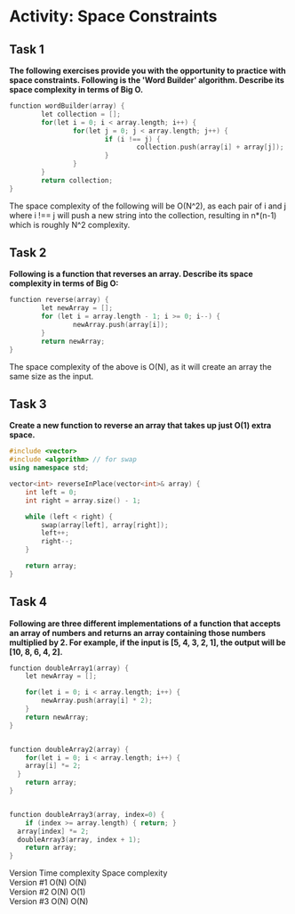 # Activity: Space Constraints


## Task 1

**The following exercises provide you with the opportunity to practice with space constraints.
Following is the 'Word Builder' algorithm. Describe its space complexity in terms of Big O.**

```C++
function wordBuilder(array) { 
		let collection = [];
		for(let i = 0; i < array.length; i++) { 
				for(let j = 0; j < array.length; j++) {
						if (i !== j) {
								collection.push(array[i] + array[j]);
						}
				}
		}
		return collection; 
}
```

The space complexity of the following will be O(N^2), as each pair of i and j where i !== j will push a new string into the collection, resulting in n*(n-1) which is roughly N^2 complexity.

## Task 2

**Following is a function that reverses an array. Describe its space complexity in terms of Big O:**

```C++
function reverse(array) { 
		let newArray = [];
		for (let i = array.length - 1; i >= 0; i--) { 
				newArray.push(array[i]);
		}
		return newArray;
}
```

The space complexity of the above is O(N), as it will create an array the same size as the input.


## Task 3

**Create a new function to reverse an array that takes up just O(1) extra space.**

```C++
#include <vector>
#include <algorithm> // for swap
using namespace std;

vector<int> reverseInPlace(vector<int>& array) {
    int left = 0;
    int right = array.size() - 1;

    while (left < right) {
        swap(array[left], array[right]);
        left++;
        right--;
    }

    return array;
}
```


## Task 4

**Following are three different implementations of a function that accepts an array of numbers and returns an array containing those numbers multiplied by 2. For example, if the input is [5, 4, 3, 2, 1], the output will be [10, 8, 6, 4, 2].**

```C++
function doubleArray1(array) { 
	let newArray = [];

	for(let i = 0; i < array.length; i++) { 
		newArray.push(array[i] * 2);
	}
	return newArray; 
}


function doubleArray2(array) {
	for(let i = 0; i < array.length; i++) {
  	array[i] *= 2;
  }
	return array; 
}


function doubleArray3(array, index=0) { 
	if (index >= array.length) { return; }
  array[index] *= 2;
  doubleArray3(array, index + 1);
	return array; 
}
```


Version	     Time complexity	Space complexity     
Version #1	     O(N)              O(N)   
Version #2	     O(N)              O(1)   
Version #3	     O(N)              O(N)   
